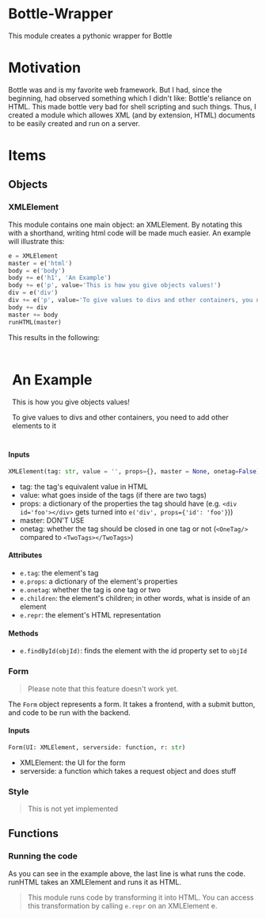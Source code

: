 # Bottle-Wrapper
This module creates a pythonic wrapper for Bottle

# Motivation
Bottle was and is my favorite web framework. But I had, since the beginning, had observed something which I didn't like: Bottle's reliance on HTML. This made bottle very bad for shell scripting and such things. Thus, I created a module which allowes XML (and by extension, HTML) documents to be easily created and run on a server. 

# Items
## Objects
### XMLElement
This module contains one main object: an XMLElement. By notating this with a shorthand, writing html code will be made much easier. An example will illustrate this:

```python
e = XMLElement
master = e('html')
body = e('body')
body += e('h1', 'An Example')
body += e('p', value='This is how you give objects values!')
div = e('div')
div += e('p', value='To give values to divs and other containers, you need to add other elements to it.')
body += div
master += body
runHTML(master)
```

This results in the following:
<div style="border: 0.25ex; padding: 1ex">
    <h1>An Example</h1>
    <p>This is how you give objects values!</p>
    <div>
        <p>To give values to divs and other containers, you need to add other elements to it</p>
    </div>
</div>

#### Inputs
```python
XMLElement(tag: str, value = '', props={}, master = None, onetag=False)
```

* tag: the tag's equivalent value in HTML
* value: what goes inside of the tags (if there are two tags)
* props: a dictionary of the properties the tag should have (e.g. `<div id='foo'></div>` gets turned into `e('div', props={'id': 'foo'}`))
* master: DON'T USE
* onetag: whether the tag should be closed in one tag or not (`<OneTag/>` compared to `<TwoTags></TwoTags>`)

#### Attributes
* `e.tag`: the element's tag
* `e.props`: a dictionary of the element's properties
* `e.onetag`: whether the tag is one tag or two
* `e.children`: the element's children; in other words, what is inside of an element
* `e.repr`: the element's HTML representation

#### Methods
* `e.findById(objId)`: finds the element with the id property set to `objId`

### Form
> Please note that this feature doesn't work yet. 

The `Form` object represents a form. It takes a frontend, with a submit button, and code to be run with the backend. 

#### Inputs
```python
Form(UI: XMLElement, serverside: function, r: str)
```

* XMLElement: the UI for the form
* serverside: a function which takes a request object and does stuff

### Style
> This is not yet implemented

## Functions
### Running the code
As you can see in the example above, the last line is what runs the code. runHTML takes an XMLElement and runs it as HTML. 
> This module runs code by transforming it into HTML. You can access this transformation by calling `e.repr` on an XMLElement e.